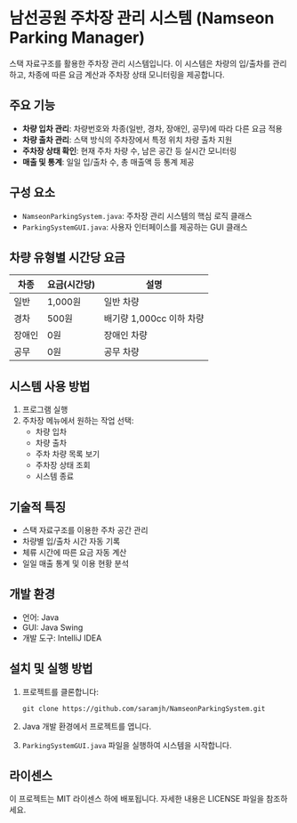 # 남선공원 주차장 관리 시스템 (Namseon Parking Manager)

스택 자료구조를 활용한 주차장 관리 시스템입니다. 이 시스템은 차량의 입/출차를 관리하고, 차종에 따른 요금 계산과 주차장 상태 모니터링을 제공합니다.

## 주요 기능

- **차량 입차 관리**: 차량번호와 차종(일반, 경차, 장애인, 공무)에 따라 다른 요금 적용
- **차량 출차 관리**: 스택 방식의 주차장에서 특정 위치 차량 출차 지원
- **주차장 상태 확인**: 현재 주차 차량 수, 남은 공간 등 실시간 모니터링
- **매출 및 통계**: 일일 입/출차 수, 총 매출액 등 통계 제공

## 구성 요소

- `NamseonParkingSystem.java`: 주차장 관리 시스템의 핵심 로직 클래스
- `ParkingSystemGUI.java`: 사용자 인터페이스를 제공하는 GUI 클래스

## 차량 유형별 시간당 요금

| 차종   | 요금(시간당) | 설명                     |
| ------ | ------------ | ------------------------ |
| 일반   | 1,000원      | 일반 차량                |
| 경차   | 500원        | 배기량 1,000cc 이하 차량 |
| 장애인 | 0원          | 장애인 차량              |
| 공무   | 0원          | 공무 차량                |

## 시스템 사용 방법

1. 프로그램 실행
2. 주차장 메뉴에서 원하는 작업 선택:
   - 차량 입차
   - 차량 출차
   - 주차 차량 목록 보기
   - 주차장 상태 조회
   - 시스템 종료

## 기술적 특징

- 스택 자료구조를 이용한 주차 공간 관리
- 차량별 입/출차 시간 자동 기록
- 체류 시간에 따른 요금 자동 계산
- 일일 매출 통계 및 이용 현황 분석

## 개발 환경

- 언어: Java
- GUI: Java Swing
- 개발 도구: IntelliJ IDEA

## 설치 및 실행 방법

1. 프로젝트를 클론합니다:

   ```
   git clone https://github.com/saramjh/NamseonParkingSystem.git
   ```

2. Java 개발 환경에서 프로젝트를 엽니다.

3. `ParkingSystemGUI.java` 파일을 실행하여 시스템을 시작합니다.

## 라이센스

이 프로젝트는 MIT 라이센스 하에 배포됩니다. 자세한 내용은 LICENSE 파일을 참조하세요.
